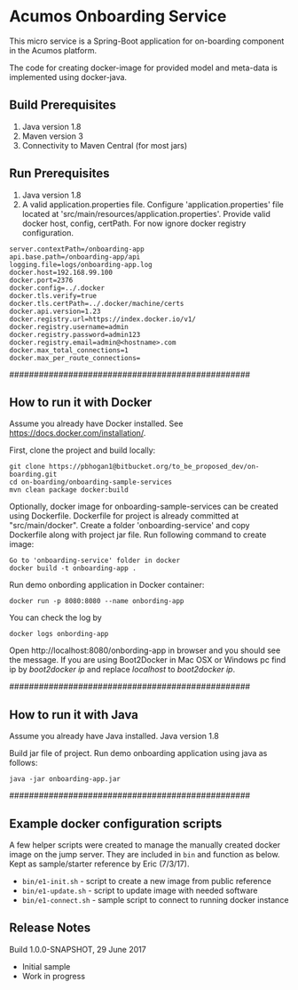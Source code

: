 # Acumos Onboarding Service

This micro service is a Spring-Boot application for on-boarding component in the Acumos platform.

The code for creating docker-image for provided model and meta-data is implemented using docker-java. 

## Build Prerequisites

1. Java version 1.8
2. Maven version 3
3. Connectivity to Maven Central (for most jars)

## Run Prerequisites

1. Java version 1.8  
2. A valid application.properties file.
Configure 'application.properties' file located at 'src/main/resources/application.properties'. Provide valid docker host, config, certPath. For now ignore docker registry configuration.  
~~~
server.contextPath=/onboarding-app
api.base.path=/onboarding-app/api
logging.file=logs/onboarding-app.log
docker.host=192.168.99.100
docker.port=2376
docker.config=../.docker
docker.tls.verify=true
docker.tls.certPath=../.docker/machine/certs
docker.api.version=1.23
docker.registry.url=https://index.docker.io/v1/
docker.registry.username=admin
docker.registry.password=admin123
docker.registry.email=admin@<hostname>.com
docker.max_total_connections=1
docker.max_per_route_connections=
~~~

#################################################

## How to run it with Docker
Assume you already have Docker installed. See https://docs.docker.com/installation/.

First, clone the project and build locally:

~~~
git clone https://pbhogan1@bitbucket.org/to_be_proposed_dev/on-boarding.git
cd on-boarding/onboarding-sample-services
mvn clean package docker:build
~~~
Optionally, docker image for onboarding-sample-services can be created using Dockerfile. Dockerfile for project is already committed at "src/main/docker". Create a folder 'onboarding-service' and copy Dockerfile along with project jar file.
Run following command to create image:
~~~
Go to 'onboarding-service' folder in docker
docker build -t onboarding-app .
~~~    

Run demo onbording application in Docker container:
~~~
docker run -p 8080:8080 --name onbording-app
~~~

You can check the log by
~~~
docker logs onbording-app
~~~

Open http://localhost:8080/onbording-app in browser and you should see the message. If you are using Boot2Docker in Mac OSX or Windows pc 
find ip by *boot2docker ip* and replace _localhost_ to _boot2docker ip_.

#################################################

## How to run it with Java
Assume you already have Java installed. Java version 1.8

Build jar file of project.
Run demo onboarding application using java as follows:
~~~
java -jar onboarding-app.jar
~~~

#################################################

## Example docker configuration scripts 

A few helper scripts were created to manage the manually created docker image
on the jump server.  They are included in `bin` and function as below. 
Kept as sample/starter reference by Eric (7/3/17).

* `bin/e1-init.sh` - script to create a new image from public reference
* `bin/e1-update.sh` - script to update image with needed software
* `bin/e1-connect.sh` - sample script to connect to running docker instance


## Release Notes

Build 1.0.0-SNAPSHOT, 29 June 2017
 - Initial sample
 - Work in progress


